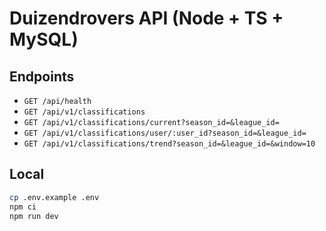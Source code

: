 # Duizendrovers API (Node + TS + MySQL)

## Endpoints
- `GET /api/health`
- `GET /api/v1/classifications`
- `GET /api/v1/classifications/current?season_id=&league_id=`
- `GET /api/v1/classifications/user/:user_id?season_id=&league_id=`
- `GET /api/v1/classifications/trend?season_id=&league_id=&window=10`

## Local
```bash
cp .env.example .env
npm ci
npm run dev
```
